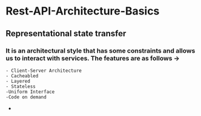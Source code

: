 # Rest-API-Architecture-Basics

## Representational state transfer

### It is an architectural style that has some constraints and allows us to interact with services. The features are as follows ->

    - Client-Server Architecture
    - Cacheabled
    - Layered
    - Stateless
    -Uniform Interface
    -Code on demand

-

